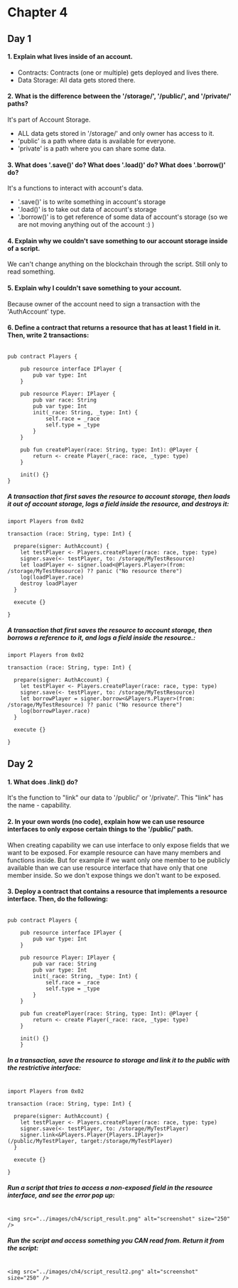# Chapter 4
## Day 1

#### 1. Explain what lives inside of an account.

- Contracts: Contracts (one or multiple) gets deployed and lives there.
- Data Storage: All data gets stored there. 

#### 2. What is the difference between the '/storage/', '/public/', and '/private/' paths?

It's part of Account Storage.
- ALL data gets stored in '/storage/' and only owner has access to it.
- 'public' is a path where data is available for everyone.
- 'private' is a path where you can share some data.

#### 3. What does '.save()' do? What does '.load()' do? What does '.borrow()' do?

It's a functions to interact with account's data.
- '.save()' is to write something in account's storage
- '.load()' is to take out data of account's storage
- '.borrow()' is to get reference of some data of account's storage (so we are not moving anything out of the account :) )

#### 4. Explain why we couldn't save something to our account storage inside of a script.

We can't change anything on the blockchain through the script. Still only to read something.

#### 5. Explain why I couldn't save something to your account.

Because owner of the account need to sign a transaction with the 'AuthAccount' type.

#### 6. Define a contract that returns a resource that has at least 1 field in it. Then, write 2 transactions:

```cadence

pub contract Players {

    pub resource interface IPlayer {
        pub var type: Int
    }

    pub resource Player: IPlayer {
        pub var race: String
        pub var type: Int
        init(_race: String, _type: Int) {
            self.race = _race
            self.type = _type
        }
    }

    pub fun createPlayer(race: String, type: Int): @Player {
        return <- create Player(_race: race, _type: type)
    }

    init() {}
}

```

##### A transaction that first saves the resource to account storage, then loads it out of account storage, logs a field inside the resource, and destroys it:

```cadence
import Players from 0x02

transaction (race: String, type: Int) {

  prepare(signer: AuthAccount) {
    let testPlayer <- Players.createPlayer(race: race, type: type)
    signer.save(<- testPlayer, to: /storage/MyTestResource)
    let loadPlayer <- signer.load<@Players.Player>(from: /storage/MyTestResource) ?? panic ("No resource there")
    log(loadPlayer.race)
    destroy loadPlayer
  }

  execute {}

}
```

##### A transaction that first saves the resource to account storage, then borrows a reference to it, and logs a field inside the resource.:

```cadence
import Players from 0x02

transaction (race: String, type: Int) {

  prepare(signer: AuthAccount) {
    let testPlayer <- Players.createPlayer(race: race, type: type)
    signer.save(<- testPlayer, to: /storage/MyTestResource)
    let borrowPlayer = signer.borrow<&Players.Player>(from: /storage/MyTestResource) ?? panic ("No resource there")
    log(borrowPlayer.race)
  }

  execute {}

}
```

## Day 2

#### 1. What does .link() do?

It's the function to "link" our data to '/public/' or '/private/'. This "link" has the name - capability. 

#### 2. In your own words (no code), explain how we can use resource interfaces to only expose certain things to the '/public/' path.

When creating capability we can use interface to only expose fields that we want to be exposed. For example resource can have many members and functions inside. 
But for example if we want only one member to be publicly available than we can use resource interface that have only that one member inside. So we don't expose things we don't want to be exposed.

#### 3. Deploy a contract that contains a resource that implements a resource interface. Then, do the following:

```cadence

pub contract Players {

    pub resource interface IPlayer {
        pub var type: Int
    }

    pub resource Player: IPlayer {
        pub var race: String
        pub var type: Int
        init(_race: String, _type: Int) {
            self.race = _race
            self.type = _type
        }
    }

    pub fun createPlayer(race: String, type: Int): @Player {
        return <- create Player(_race: race, _type: type)
    }

    init() {}
    }

```

##### In a transaction, save the resource to storage and link it to the public with the restrictive interface:

```cadence

import Players from 0x02

transaction (race: String, type: Int) {

  prepare(signer: AuthAccount) {
    let testPlayer <- Players.createPlayer(race: race, type: type)
    signer.save(<- testPlayer, to: /storage/MyTestPlayer)
    signer.link<&Players.Player{Players.IPlayer}>(/public/MyTestPlayer, target:/storage/MyTestPlayer)
  }

  execute {}

}

```

##### Run a script that tries to access a non-exposed field in the resource interface, and see the error pop up:

```cadence

<img src="../images/ch4/script_result.png" alt="screenshot" size="250" />

```

##### Run the script and access something you CAN read from. Return it from the script:

```cadence

<img src="../images/ch4/script_result2.png" alt="screenshot" size="250" />

```